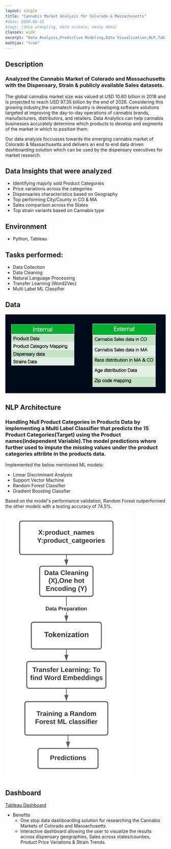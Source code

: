 ```yaml
---
layout: single
title: "Cannabis Market Analysis for Colorado & Massachusetts"
#date: 2020-08-15
#tags: [data wrangling, data science, messy data]
classes: wide
excerpt: "Data Analysis,Predictive Modeling,Data Visualization,NLP,Tableau"
mathjax: "true"
---
```

## Description
### Analyzed the Cannabis Market of Colorado and Massachusetts with the Dispensary, Strain & publicly available Sales datasets.
The global cannabis market size was valued at USD 10.60 billion in 2018 and is projected to reach USD 97.35 billion by the end of 2026.
Considering this growing industry,the cannatech industry is developing software solutions targeted at improving the day-to-day operations of cannabis brands, manufacturers, distributors, and retailers. Data Analytics can help cannabis businesses accurately determine which products to develop and segments of the market in which to position them.<br> 

Our data analysis foccusses towards the emerging cannabis market of Colorado & Massachusetts and delivers an end to end data driven dashboarding solution which can be used by the dispensary executives for market research.

## Data Insights that were analyzed
- Identifying majorly sold Product Categories
- Price variations across the categories
- Dispensaries characteristics based on Geography
- Top performing City/County in CO & MA
- Sales comparison across the States
- Top strain variants based on Cannabis type

## Environment
- Python, Tableau

## Tasks performed:
- Data Collection
- Data Cleaning
- Natural Language Processing
- Transfer Learning (Word2Vec)
- Multi Label ML Classifier

## Data
![Data](/images/cannabis/data.png)

## NLP Architecture 
### Handling Null Product Categories in Products Data by implementing a Multi Label Classifier that predicts the 15 Product Categories(Target) using the Product names(Independent Variable).The model predictions where further used to impute the missing values under the product categories attribte in the products data.
Implemented the below mentioned ML models:<br>
- Linear Discriminant Analysis
- Support Vector Machine
- Random Forest Classifier 
- Gradient Boosting Classfier

Based on the model's performance validation, Random Forest outperformed the other models with a testing accuracy of 74.5%.

![NLP Architecture](/images/cannabis/nlp.png)

## Dashboard  
<a href="https://public.tableau.com/app/profile/ashishbidap/viz/CannabisMarketAnalysis-COMA-Dashboard/Dashboard1"> Tableau Dashboard </a>

- Benefits <br>
  - One stop data dashboarding solution for researching the Cannabis Markets of Colorado and Massachusetts.<br>
  - Interactive dashboard allowing the user to visualize the results across dispensary geographies, Sales across states/counties, Product Price Variations & Strain Trends.<br>
